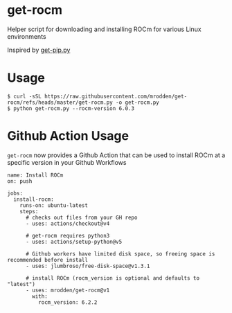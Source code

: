 # get-rocm
Helper script for downloading and installing ROCm for various Linux environments

Inspired by [get-pip.py](https://github.com/pypa/get-pip)


# Usage

```
$ curl -sSL https://raw.githubusercontent.com/mrodden/get-rocm/refs/heads/master/get-rocm.py -o get-rocm.py
$ python get-rocm.py --rocm-version 6.0.3
```


# Github Action Usage

`get-rocm` now provides a Github Action that can be used to install ROCm at a specific version in your Github Workflows

```
name: Install ROCm
on: push

jobs:
  install-rocm:
    runs-on: ubuntu-latest
    steps:
      # checks out files from your GH repo
      - uses: actions/checkout@v4

      # get-rocm requires python3
      - uses: actions/setup-python@v5

      # Github workers have limited disk space, so freeing space is recommended before install
      - uses: jlumbroso/free-disk-space@v1.3.1

      # install ROCm (rocm_version is optional and defaults to "latest")
      - uses: mrodden/get-rocm@v1
        with:
          rocm_version: 6.2.2
```
